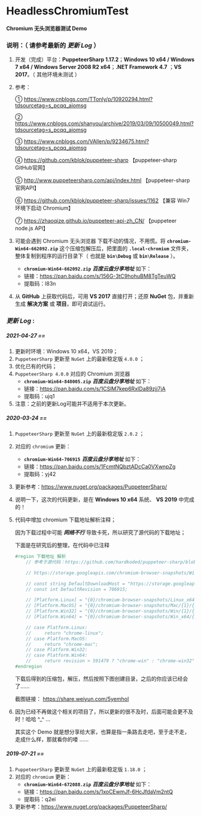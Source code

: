 # HeadlessChromiumTest
**Chromium 无头浏览器测试 Demo**

### 说明：（ 请参考最新的 *更新 Log* ）

1. 开发（完成）平台：**PuppeteerSharp 1.17.2**；**Windows 10 x64 / Windows 7 x64 / Windows Server 2008 R2 x64**；**.NET Framework 4.7** ；**VS 2017**。（ 其他环境未测试 ）

2. 参考：

   ① https://www.cnblogs.com/TTonly/p/10920294.html?tdsourcetag=s_pcqq_aiomsg

   ② https://www.cnblogs.com/shanyou/archive/2019/03/09/10500049.html?tdsourcetag=s_pcqq_aiomsg

   ③ https://www.cnblogs.com/VAllen/p/9234675.html?tdsourcetag=s_pcqq_aiomsg

   ④ https://github.com/kblok/puppeteer-sharp 【puppeteer-sharp GitHub官网】

   ⑤ http://www.puppeteersharp.com/api/index.html 【puppeteer-sharp 官网API】

   ⑥ https://github.com/kblok/puppeteer-sharp/issues/1162 【兼容 Win7 环境下启动 Chromium】

   ⑦ https://zhaoqize.github.io/puppeteer-api-zh_CN/ 【puppeteer node.js API】

3. 可能会遇到 Chromium 无头浏览器 下载不动的情况，不用慌。将 **`chromium-Win64-662092.zip`** 这个压缩包解压后，把里面的 **`.local-chromium`** 文件夹，整体复制到程序的运行目录下（ 也就是 **`bin\Debug`** 或 **`bin\Release`** ）。

   - **`chromium-Win64-662092.zip`** ***百度云盘分享地址***  如下：
   - 链接：https://pan.baidu.com/s/156G-3tC9hohuBM8TgTeuWQ
   - 提取码：l83n
   
4. 从 **GitHub** 上获取代码后，可用 **VS 2017** 直接打开；还原 **NuGet** 包，并重新生成 **解决方案** 或 **项目**，即可调试运行。





### ***更新 Log* :**



##### ***2021-04-27  ==***

1. 更新时环境：Windows 10 x64，VS 2019；
2. `PuppeteerSharp` 更新至 `NuGet` 上的最新稳定版 `4.0.0` ；
3. 优化已有的代码；
4. `PuppeteerSharp 4.0.0` 对应的 Chromium 浏览器
   - **`chromium-Win64-848005.zip`** ***百度云盘分享地址***  如下：
   - 链接：https://pan.baidu.com/s/1CSlM7kep6RxIDa89zjj7jA
   - 提取码：ujq1
5. 注意：之前的更新Log可能并不适用于本次更新。



##### ***2020-03-24  ==***

1. `PuppeteerSharp` 更新至 `NuGet` 上的最新稳定版 `2.0.2` ；

2. 对应的 `chromium` 更新：

   - **`chromium-Win64-706915`** ***百度云盘分享地址***  如下：
   - 链接：https://pan.baidu.com/s/1FcmtNQbztADcCa0VXwnpZg
   - 提取码：yj42

3. 更新参考：https://www.nuget.org/packages/PuppeteerSharp/

4. 说明一下，这次的代码更新，是在 **Windows 10 x64** 系统、 **VS 2019** 中完成的！

5. 代码中增加 chromium 下载地址解析注释；

   因为下载过程中可能 ***网络不行*** 导致卡死，所以研究了源代码的下载地址；

   下面是在研究后的整理，在代码中已注释

   ```c#
   #region 下载地址 解析
       // 参考于源代码：https://github.com/hardkoded/puppeteer-sharp/blob/37ea56934281209830254df3ec3ffe37c57cfac2/lib/PuppeteerSharp/BrowserFetcher.cs
   
       // https://storage.googleapis.com/chromium-browser-snapshots/Win_x64/706915/chrome-win.zip 下载地址（ 样例 ）
   
       // const string DefaultDownloadHost = "https://storage.googleapis.com";
       // const int DefaultRevision = 706915;
   
       // [Platform.Linux] = "{0}/chromium-browser-snapshots/Linux_x64/{1}/{2}.zip",
       // [Platform.MacOS] = "{0}/chromium-browser-snapshots/Mac/{1}/{2}.zip",
       // [Platform.Win32] = "{0}/chromium-browser-snapshots/Win/{1}/{2}.zip",
       // [Platform.Win64] = "{0}/chromium-browser-snapshots/Win_x64/{1}/{2}.zip"
   
       // case Platform.Linux:
       //     return "chrome-linux";
       // case Platform.MacOS:
       //     return "chrome-mac";
       // case Platform.Win32:
       // case Platform.Win64:
       //     return revision > 591479 ? "chrome-win" : "chrome-win32";
   #endregion
   ```

   下载后得到的压缩包，解压，然后按照下图创建目录，之后的你应该已经会了......

   截图链接： https://share.weiyun.com/5yemhoI 

6. 因为已经不再做这个相关的项目了，所以更新的很不及时，后面可能会更不及时！哈哈 ^_^ ...

   其实这个 Demo 就是想分享给大家，也算是指一条路去走吧，至于走不走，走成什么样，那就看你的喽 ......



##### ***2019-07-21  ==***

1. `PuppeteerSharp` 更新至 `NuGet` 上的最新稳定版 `1.18.0` ；
2. 对应的 `chromium` 更新：
   - **`chromium-Win64-672088.zip`** ***百度云盘分享地址***  如下：
   - 链接：https://pan.baidu.com/s/1xoCEwmJf-6HcJfdaVm2ntQ
   - 提取码：q2ei
3. 更新参考：https://www.nuget.org/packages/PuppeteerSharp/

